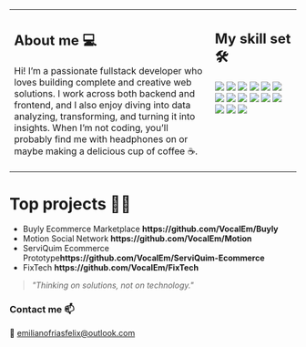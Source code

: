 <table>
  <tr>
    <td valign="top" width="70%">
      <h2>About me 💻</h2>
      <p>
  Hi! I’m a passionate fullstack developer who loves building complete and creative web solutions. I work across both backend and frontend, and I also enjoy diving into data analyzing, transforming, and turning it into insights. When I’m not coding, you’ll probably find me with headphones on or maybe making a delicious cup of coffee ☕.
      </p>
    </td>
      <td valign="top" width="30%">
        <h2>My skill set 🛠️</h2>
      <p>
        <img src="https://img.shields.io/badge/-Git-F44D27?style=flat-square&logo=Git&logoColor=white"/>
        <img src="https://img.shields.io/badge/-NPM-CB3837?style=flat-square&logo=NPM&logoColor=white"/>
        <img src="https://img.shields.io/badge/-Apache-D22128?style=flat-square&logo=Apache&logoColor=white"/>
        <img src="https://img.shields.io/badge/-MySQL-F29111?style=flat-square&logo=MySQL&logoColor=white"/>
        <img src="https://img.shields.io/badge/-Laravel-F55247?style=flat-square&logo=Laravel&logoColor=white"/>
        <img src="https://img.shields.io/badge/-HTML5-E34F26?style=flat-square&logo=HTML5&logoColor=white"/>
        <img src="https://img.shields.io/badge/-CSS3-1572B6?style=flat-square&logo=CSS3&logoColor=white"/>
        <img src="https://img.shields.io/badge/-JavaScript-ffea14?style=flat-square&logo=JavaScript&logoColor=black"/>
        <img src="https://img.shields.io/badge/-PHP-3f83ac?style=flat-square&logo=PHP&logoColor=white"/>
        <img src="https://img.shields.io/badge/-Sass-cd45ad?style=flat-square&logo=Sass&logoColor=white"/>
        <img src="https://img.shields.io/badge/-C++-4d59e3?style=flat-square&logo=C%2B%2B&logoColor=white"/>
        <img src="https://img.shields.io/badge/-.NET-4d59e3?style=flat-square&logo=.NET&logoColor=white"/>
        <img src="https://img.shields.io/badge/-Python-1669ae?style=flat-square&logo=python&logoColor=white"/>
        <img src="https://img.shields.io/badge/-Astro-BC52EE?style=flat-square&logo=astro&logoColor=white"/>
        <img src="https://img.shields.io/badge/-React-61DAFB?style=flat-square&logo=react&logoColor=black"/>
      </p>
    </td>
  </tr>
</table>
<h1>Top projects 👨‍💻</h1>
<ul>
  <li>Buyly Ecommerce Marketplace <strong>https://github.com/VocalEm/Buyly</strong></li>
  <li>Motion Social Network <strong>https://github.com/VocalEm/Motion</strong></li>
  <li>ServiQuim Ecommerce Prototype<strong>https://github.com/VocalEm/ServiQuim-Ecommerce</strong></li>
  <li>FixTech <strong>https://github.com/VocalEm/FixTech</strong></li>
</ul>
<blockquote>
  <p><em>"Thinking on solutions, not on technology."</em></p>
</blockquote>
<h3>Contact me 📫</h3>
<p>📧 <a href="mailto:emilianofriasfelix@outlook.com">emilianofriasfelix@outlook.com</a></p>


